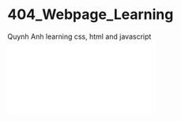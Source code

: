 ﻿# 404_Webpage_Learning
Quynh Anh learning css, html and javascript 
![alt](file:///D:/Project/404%20Page/index.html#)
